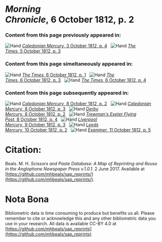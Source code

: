 # *Morning Chronicle*, 6 October 1812, p. 2  
  
### Content from this page previously appeared in:  
![Hand](http://scissorsandpaste.net/wp-content/uploads/2017/06/smallhandpointer.png) [*Caledonian Mercury*, 3 October 1812, p. 4](https://mhbeals.github.io/sap_html/Caledonian-Mercury/Caledonian-Mercury-3-October-1812-p-4)  
![Hand](http://scissorsandpaste.net/wp-content/uploads/2017/06/smallhandpointer.png) [*The Times*, 5 October 1812, p. 3](https://mhbeals.github.io/sap_html/The-Times/The-Times-5-October-1812-p-3)  
  
### Content from this page simeltaneously appeared in:  
![Hand](http://scissorsandpaste.net/wp-content/uploads/2017/06/smallhandpointer.png) [*The Times*, 6 October 1812, p. 1](https://mhbeals.github.io/sap_html/The-Times/The-Times-6-October-1812-p-1)  
![Hand](http://scissorsandpaste.net/wp-content/uploads/2017/06/smallhandpointer.png) [*The Times*, 6 October 1812, p. 3](https://mhbeals.github.io/sap_html/The-Times/The-Times-6-October-1812-p-3)  
![Hand](http://scissorsandpaste.net/wp-content/uploads/2017/06/smallhandpointer.png) [*The Times*, 6 October 1812, p. 4](https://mhbeals.github.io/sap_html/The-Times/The-Times-6-October-1812-p-4)  
  
### Content from this page subsequently appeared in:  
![Hand](http://scissorsandpaste.net/wp-content/uploads/2017/06/smallhandpointer.png) [*Caledonian Mercury*, 8 October 1812, p. 2](https://mhbeals.github.io/sap_html/Caledonian-Mercury/Caledonian-Mercury-8-October-1812-p-2)  
![Hand](http://scissorsandpaste.net/wp-content/uploads/2017/06/smallhandpointer.png) [*Caledonian Mercury*, 8 October 1812, p. 3](https://mhbeals.github.io/sap_html/Caledonian-Mercury/Caledonian-Mercury-8-October-1812-p-3)  
![Hand](http://scissorsandpaste.net/wp-content/uploads/2017/06/smallhandpointer.png) [*Derby Mercury*, 8 October 1812, p. 2](https://mhbeals.github.io/sap_html/Derby-Mercury/Derby-Mercury-8-October-1812-p-2)  
![Hand](http://scissorsandpaste.net/wp-content/uploads/2017/06/smallhandpointer.png) [*Trewman's Exeter Flying Post*, 8 October 1812, p. 4](https://mhbeals.github.io/sap_html/Trewman's-Exeter-Flying-Post/Trewman's-Exeter-Flying-Post-8-October-1812-p-4)  
![Hand](http://scissorsandpaste.net/wp-content/uploads/2017/06/smallhandpointer.png) [*Liverpool Mercury*, 9 October 1812, p. 3](https://mhbeals.github.io/sap_html/Liverpool-Mercury/Liverpool-Mercury-9-October-1812-p-3)  
![Hand](http://scissorsandpaste.net/wp-content/uploads/2017/06/smallhandpointer.png) [*Leeds Mercury*, 10 October 1812, p. 2](https://mhbeals.github.io/sap_html/Leeds-Mercury/Leeds-Mercury-10-October-1812-p-2)  
![Hand](http://scissorsandpaste.net/wp-content/uploads/2017/06/smallhandpointer.png) [*Examiner*, 11 October 1812, p. 5](https://mhbeals.github.io/sap_html/Examiner/Examiner-11-October-1812-p-5)  


# Citation: 

Beals. M. H. *Scissors and Paste Database: A Map of Reprinting and Reuse in the Anglophone Newspaper Press v.1.0.1.* 2 June 2017. Available at [https://github.com/mhbeals/sap_reprints/](https://github.com/mhbeals/sap_reprints/). 

# Nota Bona

Bibliometric data is time consuming to produce but benefits us all. Please remember to cite or acknowledge this and any other bibliometric data you use in your research. All data is available CC-BY 4.0 at [https://github.com/mhbeals/sap_reprints](https://github.com/mhbeals/sap_reprints)